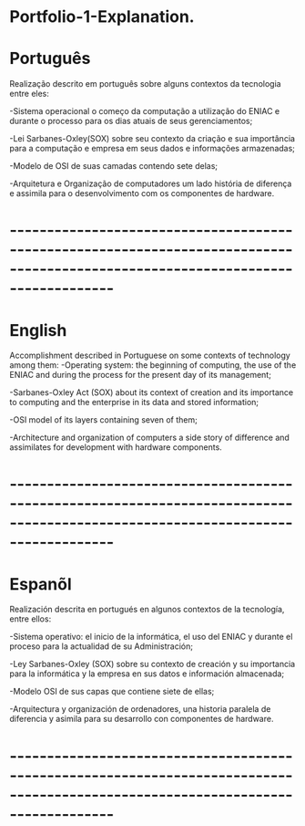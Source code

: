 # Portfolio-1-Explanation.

# Português 

Realização descrito em português sobre alguns contextos da tecnologia entre eles:

-Sistema operacional o começo da computação a utilização do ENIAC e  durante o processo para os dias atuais de seus 
gerenciamentos;

-Lei Sarbanes-Oxley(SOX) sobre seu contexto da criação e sua importância para a computação e empresa em seus dados e informações armazenadas;

-Modelo de OSI de suas camadas contendo sete delas;

-Arquitetura e Organização de computadores um lado história de diferença e assimila para o desenvolvimento com os componentes de hardware.

# --------------------------------------------------------------------------------------------------------------------------------

# English 

Accomplishment described in Portuguese on some contexts of technology among them:
-Operating system: the beginning of computing, the use of the ENIAC and during the process for the present day of its 
management;

-Sarbanes-Oxley Act (SOX) about its context of creation and its importance to computing and the enterprise in its data and stored information;

-OSI model of its layers containing seven of them;

-Architecture and organization of computers a side story of difference and assimilates for development with hardware components.

# --------------------------------------------------------------------------------------------------------------------------------

# Espanõl
Realización descrita en portugués en algunos contextos de la tecnología, entre ellos:

-Sistema operativo: el inicio de la informática, el uso del ENIAC y durante el proceso para la actualidad de su 
Administración;

-Ley Sarbanes-Oxley (SOX) sobre su contexto de creación y su importancia para la informática y la empresa en sus datos e información almacenada;

-Modelo OSI de sus capas que contiene siete de ellas;
  
-Arquitectura y organización de ordenadores, una historia paralela de diferencia y asimila para su desarrollo con componentes de hardware.

# --------------------------------------------------------------------------------------------------------------------------------

